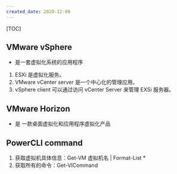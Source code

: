 ```yaml
---
created_date: 2020-12-09
---
```


[TOC]

## VMware vSphere
- 是一套虚拟化系统的应用程序

1. ESXi 是虚拟化服务。
2. VMware vCenter server 是一个中心化的管理应用。
3. vSphere client 可以通过访问 vCenter Server 来管理 EXSi 服务器。

## VMware Horizon 
- 是 一款桌面虚拟化和应用程序虚拟化产品

## PowerCLI  command
1. 获取虚拟机具体信息：Get-VM 虚拟机名 | Format-List *
2. 获取所有的命令：Get-VICommand
